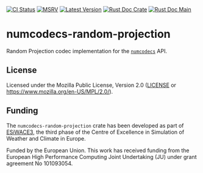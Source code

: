 [![CI Status]][workflow] [![MSRV]][repo] [![Latest Version]][crates.io] [![Rust Doc Crate]][docs.rs] [![Rust Doc Main]][docs]

[CI Status]: https://img.shields.io/github/actions/workflow/status/juntyr/numcodecs-rs/ci.yml?branch=main
[workflow]: https://github.com/juntyr/numcodecs-rs/actions/workflows/ci.yml?query=branch%3Amain

[MSRV]: https://img.shields.io/badge/MSRV-1.76.0-blue
[repo]: https://github.com/juntyr/numcodecs-rs

[Latest Version]: https://img.shields.io/crates/v/numcodecs-random-projection
[crates.io]: https://crates.io/crates/numcodecs-random-projection

[Rust Doc Crate]: https://img.shields.io/docsrs/numcodecs-random-projection
[docs.rs]: https://docs.rs/numcodecs-random-projection/

[Rust Doc Main]: https://img.shields.io/badge/docs-main-blue
[docs]: https://juntyr.github.io/numcodecs-rs/numcodecs_random_projection

# numcodecs-random-projection

Random Projection codec implementation for the [`numcodecs`] API.

[`numcodecs`]: https://docs.rs/numcodecs/0.1/numcodecs/

## License

Licensed under the Mozilla Public License, Version 2.0 ([LICENSE](LICENSE) or https://www.mozilla.org/en-US/MPL/2.0/).

## Funding

The `numcodecs-random-projection` crate has been developed as part of [ESiWACE3](https://www.esiwace.eu), the third phase of the Centre of Excellence in Simulation of Weather and Climate in Europe.

Funded by the European Union. This work has received funding from the European High Performance Computing Joint Undertaking (JU) under grant agreement No 101093054.
